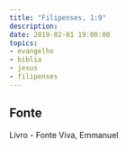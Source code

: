 ```yaml
---
title: "Filipenses, 1:9"
description: 
date: 2019-02-01 19:00:00
topics: 
- evangelho
- biblia
- jesus
- filipenses
---
```




## Fonte
Livro - Fonte Viva, Emmanuel
